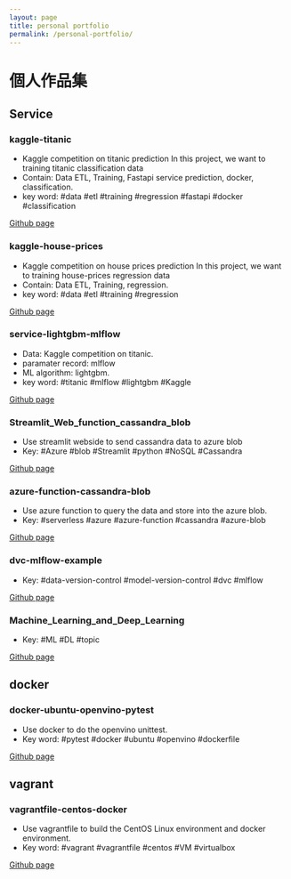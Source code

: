 ```yaml
---
layout: page
title: personal portfolio
permalink: /personal-portfolio/
---
```


# 個人作品集
## Service
### kaggle-titanic
- Kaggle competition on titanic prediction In this project, we want to training titanic classification data
- Contain: Data ETL, Training, Fastapi service prediction, docker, classification.
- key word: #data #etl #training #regression #fastapi #docker #classification

[Github page](https://github.com/LiuYuWei/kaggle-titanic)

### kaggle-house-prices
- Kaggle competition on house prices prediction In this project, we want to training house-prices regression data
- Contain: Data ETL, Training, regression.
- key word: #data #etl #training #regression

[Github page](https://github.com/LiuYuWei/kaggle-house-prices)

### service-lightgbm-mlflow
- Data: Kaggle competition on titanic.
- paramater record: mlflow
- ML algorithm: lightgbm.
- key word: #titanic #mlflow #lightgbm #Kaggle

[Github page](https://github.com/LiuYuWei/service-lightgbm-mlflow)

### Streamlit_Web_function_cassandra_blob
- Use streamlit webside to send cassandra data to azure blob 
- Key: #Azure #blob #Streamlit #python #NoSQL #Cassandra

[Github page](https://github.com/LiuYuWei/Streamlit_Web_function_cassandra_blob)

### azure-function-cassandra-blob
- Use azure function to query the data and store into the azure blob.
- Key: #serverless #azure #azure-function #cassandra #azure-blob

[Github page](https://github.com/LiuYuWei/azure-function-cassandra-blob)

### dvc-mlflow-example
- Key: #data-version-control #model-version-control #dvc #mlflow

[Github page](https://github.com/LiuYuWei/dvc-mlflow-example)

### Machine_Learning_and_Deep_Learning
- Key: #ML #DL #topic

[Github page](https://github.com/LiuYuWei/Machine_Learning_and_Deep_Learning)

## docker
### docker-ubuntu-openvino-pytest
- Use docker to do the openvino unittest.
- Key word: #pytest #docker #ubuntu #openvino #dockerfile

[Github page](https://github.com/LiuYuWei/docker-ubuntu-openvino-pytest)

## vagrant
### vagrantfile-centos-docker
- Use vagrantfile to build the CentOS Linux environment and docker environment.
- Key word: #vagrant #vagrantfile #centos #VM #virtualbox

[Github page](https://github.com/LiuYuWei/vagrantfile-centos)

